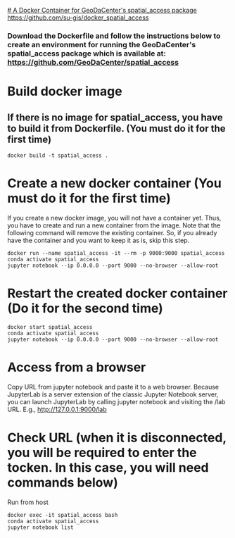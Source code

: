 [# A Docker Container for GeoDaCenter's spatial_access package](https://github.com/su-gis/docker_spatial_access) https://github.com/su-gis/docker_spatial_access

### Download the Dockerfile and follow the instructions below to create an environment for running the GeoDaCenter's spatial_access package which is available at: https://github.com/GeoDaCenter/spatial_access

# Build docker image

## If there is no image for spatial_access, you have to build it from Dockerfile. (You must do it for the first time)

```
docker build -t spatial_access .
```

# Create a new docker container (You must do it for the first time)

If you create a new docker image, you will not have a container yet. 
Thus, you have to create and run a new container from the image.
Note that the following command will remove the existing container.
So, if you already have the container and you want to keep it as is, skip this step.

```
docker run --name spatial_access -it --rm -p 9000:9000 spatial_access
conda activate spatial_access
jupyter notebook --ip 0.0.0.0 --port 9000 --no-browser --allow-root
```

# Restart the created docker container (Do it for the second time)

```
docker start spatial_access
conda activate spatial_access
jupyter notebook --ip 0.0.0.0 --port 9000 --no-browser --allow-root
```

# Access from a browser

Copy URL from jupyter notebook and paste it to a web browser.
Because JupyterLab is a server extension of the classic Jupyter Notebook server, you can launch JupyterLab by calling jupyter notebook and visiting the /lab URL. E.g., http://127.0.0.1:9000/lab



# Check URL (when it is disconnected, you will be required to enter the tocken. In this case, you will need commands below)

Run from host
```
docker exec -it spatial_access bash
conda activate spatial_access
jupyter notebook list
```



